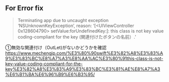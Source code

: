 ## For Error fix
> Terminating app due to uncaught exception ‘NSUnknownKeyException’, reason: ‘[<UIViewController 0x128604790> setValue:forUndefinedKey:]: this class is not key value coding-compliant for the key (関連付けたボタンの名前）.’  


①無効な関連付け（OutLet)がないかどうかを確認  
https://www.mechengjp.com/%E3%80%90swift%E3%82%A8%E3%83%A9%E3%83%BC%E8%A7%A3%E8%AA%AC%E3%80%91this-class-is-not-key-value-coding-compliant-for-the-key%E3%82%A8%E3%83%A9%E3%83%BC%E3%81%AE%E8%A7%A3%E6%B1%BA%E6%96%B9%E6%B3%95/  
